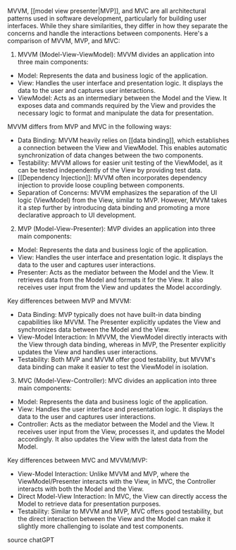 MVVM, [[model view presenter|MVP]], and MVC are all architectural patterns used in software development, particularly for building user interfaces. While they share similarities, they differ in how they separate the concerns and handle the interactions between components. Here's a comparison of MVVM, MVP, and MVC:

1. MVVM (Model-View-ViewModel): MVVM divides an application into three main components:

- Model: Represents the data and business logic of the application.
- View: Handles the user interface and presentation logic. It displays the data to the user and captures user interactions.
- ViewModel: Acts as an intermediary between the Model and the View. It exposes data and commands required by the View and provides the necessary logic to format and manipulate the data for presentation.

MVVM differs from MVP and MVC in the following ways:

- Data Binding: MVVM heavily relies on [[data binding]], which establishes a connection between the View and ViewModel. This enables automatic synchronization of data changes between the two components.
- Testability: MVVM allows for easier unit testing of the ViewModel, as it can be tested independently of the View by providing test data.
- [[Dependency Injection]]: MVVM often incorporates dependency injection to provide loose coupling between components.
- Separation of Concerns: MVVM emphasizes the separation of the UI logic (ViewModel) from the View, similar to MVP. However, MVVM takes it a step further by introducing data binding and promoting a more declarative approach to UI development.

2. MVP (Model-View-Presenter): MVP divides an application into three main components:

- Model: Represents the data and business logic of the application.
- View: Handles the user interface and presentation logic. It displays the data to the user and captures user interactions.
- Presenter: Acts as the mediator between the Model and the View. It retrieves data from the Model and formats it for the View. It also receives user input from the View and updates the Model accordingly.

Key differences between MVP and MVVM:

- Data Binding: MVP typically does not have built-in data binding capabilities like MVVM. The Presenter explicitly updates the View and synchronizes data between the Model and the View.
- View-Model Interaction: In MVVM, the ViewModel directly interacts with the View through data binding, whereas in MVP, the Presenter explicitly updates the View and handles user interactions.
- Testability: Both MVP and MVVM offer good testability, but MVVM's data binding can make it easier to test the ViewModel in isolation.

3. MVC (Model-View-Controller): MVC divides an application into three main components:

- Model: Represents the data and business logic of the application.
- View: Handles the user interface and presentation logic. It displays the data to the user and captures user interactions.
- Controller: Acts as the mediator between the Model and the View. It receives user input from the View, processes it, and updates the Model accordingly. It also updates the View with the latest data from the Model.

Key differences between MVC and MVVM/MVP:

- View-Model Interaction: Unlike MVVM and MVP, where the ViewModel/Presenter interacts with the View, in MVC, the Controller interacts with both the Model and the View.
- Direct Model-View Interaction: In MVC, the View can directly access the Model to retrieve data for presentation purposes.
- Testability: Similar to MVVM and MVP, MVC offers good testability, but the direct interaction between the View and the Model can make it slightly more challenging to isolate and test components.

source chatGPT